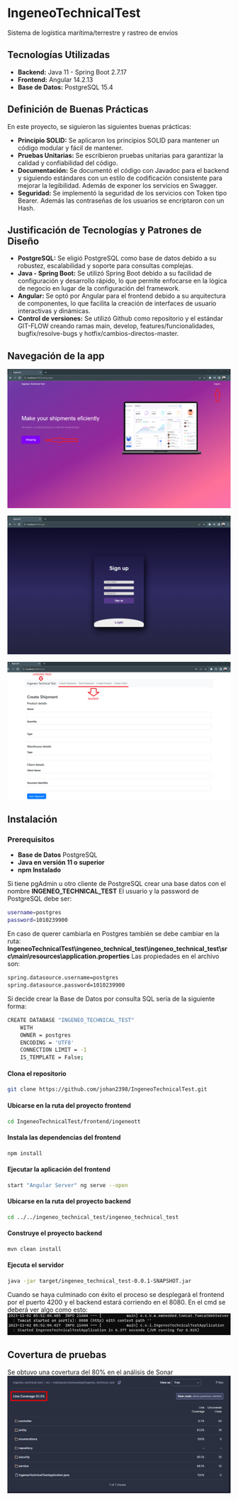 # IngeneoTechnicalTest

Sistema de logística marítima/terrestre y rastreo de envíos

## Tecnologías Utilizadas


- **Backend:** Java 11 - Spring Boot 2.7.17
- **Frontend:** Angular 14.2.13
- **Base de Datos:** PostgreSQL 15.4

## Definición de Buenas Prácticas

En este proyecto, se siguieron las siguientes buenas prácticas:

- **Principio SOLID:** Se aplicaron los principios SOLID para mantener un código modular y fácil de mantener.
- **Pruebas Unitarias:** Se escribieron pruebas unitarias para garantizar la calidad y confiabilidad del código.
- **Documentación:** Se documentó el código con Javadoc para el backend y siguiendo estándares con un estilo de codificación consistente para mejorar la legibilidad. Además de exponer los servicios en Swagger.
- **Seguridad:** Se implementó la seguridad de los servicios con Token tipo Bearer. Además las contraseñas de los usuarios se encriptaron con un Hash.

## Justificación de Tecnologías y Patrones de Diseño

- **PostgreSQL:** Se eligió PostgreSQL como base de datos debido a su robustez, escalabilidad y soporte para consultas complejas.
- **Java - Spring Boot:** Se utilizó Spring Boot debido a su facilidad de configuración y desarrollo rápido, lo que permite enfocarse en la lógica de negocio en lugar de la configuración del framework.
- **Angular:** Se optó por Angular para el frontend debido a su arquitectura de componentes, lo que facilita la creación de interfaces de usuario interactivas y dinámicas.
- **Control de versiones:** Se utilizó Github como repositorio y el estándar GIT-FLOW creando ramas main, develop, features/funcionalidades, bugfix/resolve-bugs y hotfix/cambios-directos-master.

## Navegación de la app

![Covertura de 80%](images/LandingPage.png)

![Covertura de 80%](images/SignUp.png)

![Covertura de 80%](images/Home.png)
## Instalación

### Prerequisitos
- **Base de Datos** PostgreSQL
- **Java en versión 11 o superior**
- **npm Instalado**

Si tiene pgAdmin u otro cliente de PostgreSQL crear una base datos con el nombre **INGENEO_TECHNICAL_TEST**
El usuario y la password de PostgreSQL debe ser:

```bash
username=postgres
password=1010239900
```
En caso de querer cambiarla en Postgres también se debe cambiar en la ruta: **IngeneoTechnicalTest\ingeneo_technical_test\ingeneo_technical_test\src\main\resources\application.properties**
Las propiedades en el archivo son:
```bash
spring.datasource.username=postgres
spring.datasource.password=1010239900
```

Si decide crear la Base de Datos por consulta SQL sería de la siguiente forma:
```bash
CREATE DATABASE "INGENEO_TECHNICAL_TEST"
    WITH
    OWNER = postgres
    ENCODING = 'UTF8'
    CONNECTION LIMIT = -1
    IS_TEMPLATE = False;
```

#### Clona el repositorio
```bash
git clone https://github.com/johan2398/IngeneoTechnicalTest.git
```
#### Ubicarse en la ruta del proyecto frontend
```bash
cd IngeneoTechnicalTest/frontend/ingeneott
```
#### Instala las dependencias del frontend
```bash
npm install
```

#### Ejecutar la aplicación del frontend
```bash
start "Angular Server" ng serve --open
```
#### Ubicarse en la ruta del proyecto backend
```bash
cd ../../ingeneo_technical_test/ingeneo_technical_test
```

#### Construye el proyecto backend
```bash
mvn clean install
```
#### Ejecuta el servidor
```bash
java -jar target/ingeneo_technical_test-0.0.1-SNAPSHOT.jar
```
Cuando se haya culminado con éxito el proceso se desplegará el frontend por el puerto 4200 y el backend estará corriendo en el 8080.
En el cmd se deberá ver algo como esto:
![Covertura de 80%](images/ServerOk.png)


## Covertura de pruebas

Se obtuvo una covertura del 80% en el análisis de Sonar
![Covertura de 80%](images/Covertura.png)